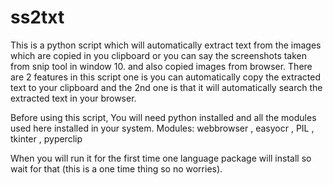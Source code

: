 # ss2txt
This is a python script which will automatically extract text from the images which are copied in you clipboard or you can say the screenshots taken from snip tool in window 10.
and also copied images from browser.
There are 2 features in this script one is you can automatically copy the extracted text to your clipboard and the 2nd one is that it will automatically search the extracted text in your browser.


Before using this script, You will need python installed and all the modules used here installed in your system.
Modules: webbrowser , easyocr , PIL , tkinter , pyperclip

When you will run it for the first time one language package will install so wait for that (this is a one time thing so no worries).
